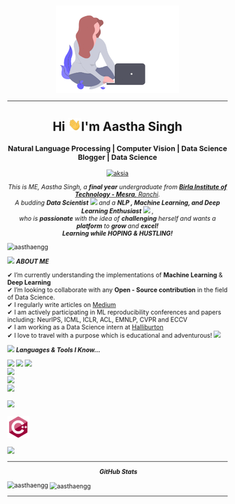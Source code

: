 <p align="center">
  <img src="https://github.com/ShambhaviCodes/ShambhaviCodes/raw/master/undraw_freelancer_b0my%20(1).gif" height="200"/>
</p>
<hr>
<h1 align="center">Hi <img src="https://raw.githubusercontent.com/ABSphreak/ABSphreak/master/gifs/Hi.gif" width="30px">I'm Aastha Singh</h1>
<h3 align="center">Natural Language Processing | Computer Vision | Data Science Blogger | Data Science</h3>
<p align="center">
<a href="https://www.linkedin.com/in/aastha-singh-94a9631a1/" target="blank"><img align="center" src="https://cdn.jsdelivr.net/npm/simple-icons@3.0.1/icons/linkedin.svg" alt="aksia" height="30" width="40" /></a>

</p>
</p>



<p align="center">
  <em>
    This is ME, Aastha Singh, a <b>final year</b> undergraduate from <a href="https://www.acetamritsar.ac.in/"> <b>Birla Institute of Technology - Mesra</b>, Ranchi</a>. <br>
    A budding <b>Data Scientist</b> <img src="https://github.com/TheDudeThatCode/TheDudeThatCode/blob/master/Assets/Developer.gif" width="30px"> and a <b>NLP , Machine Learning, and Deep Learning Enthusiast</b>&nbsp;<img src="https://github.com/TheDudeThatCode/TheDudeThatCode/blob/master/Assets/Designer.gif" width="36px">&nbsp,<br>who is <b>passionate</b>
    with the idea of <b>challenging</b> herself and wants a <b>platform</b> to 
    <b>grow </b> and 
    <b>excel!</b>
  </em> 
  <br>
   <b><i>Learning while HOPING & HUSTLING!</i></b>
</p>

<p align="left"> <img src="https://komarev.com/ghpvc/?username=aasthaengga&label=Profile%20views&color=0e75b6&style=flat" alt="aasthaengg" /> </p>

<img src="https://media.giphy.com/media/ObNTw8Uzwy6KQ/giphy.gif" width="30px">&nbsp;***ABOUT ME***

✔ I’m currently understanding the implementations of **Machine Learning** & **Deep Learning**<br>
✔ I’m looking to collaborate with any **Open - Source contribution** in the field of Data Science.<br>
✔ I regularly write articles on [Medium](https://aastha-eng.medium.com/) <br>
✔ I am actively participating in ML reproducibility conferences and papers including: NeurIPS, ICML, ICLR, ACL, EMNLP, CVPR and ECCV <br>
✔ I am working as a Data Science intern at <a href="https://www.halliburton.com">Halliburton </a></br>
✔ I love to travel with a purpose which is educational and adventurous! <img src="https://media.tenor.com/images/dd9e2d278c1b0ce2f6ec658589fd2a41/tenor.gif" width="30px">&nbsp;

 

<img src="https://media.giphy.com/media/ObNTw8Uzwy6KQ/giphy.gif" width="30px">&nbsp;***Languages & Tools I Know...***
<p align="left">
  
  <code><img height="50" src="https://github.com/uannabi/-/blob/master/resource/python-icon.svg"></code>
  <code><img height="50" src="https://github.com/jmnote/z-icons/blob/master/svg/c.svg"></code>
  <code><img height="50" src="https://www.vectorlogo.zone/logos/pytorch/pytorch-ar21.svg"></code>
  <code> <img height="50" src="https://upload.wikimedia.org/wikipedia/commons/thumb/2/2d/Tensorflow_logo.svg/173px-Tensorflow_logo.svg.png"> </code>
  <code><img height="50" src="https://upload.wikimedia.org/wikipedia/commons/thumb/0/05/Scikit_learn_logo_small.svg/390px-Scikit_learn_logo_small.svg.png"></code>
  <code> <img height="50" src="https://github.com/uannabi/-/blob/master/resource/other/mysql-ar21.svg"> </code>
  <code> <img height="50" src="https://github.com/uannabi/-/blob/master/resource/git.svg"> </code>
  <code> <img height="50" src="https://raw.githubusercontent.com/devicons/devicon/master/icons/cplusplus/cplusplus-original.svg"> </code>
  <code> <img height="50" src="https://cdn.worldvectorlogo.com/logos/tableau-software.svg"> </code>
  <hr>
  <p align="center">
&nbsp;<i><b>GitHub Stats</b></i></p>
<p><img align="left" src="https://github-readme-stats.vercel.app/api/top-langs?username=aasthaengg&show_icons=true&locale=en&layout=compact" alt="aasthaengg" /></p>

<p>&nbsp;<img align="center" src="https://github-readme-stats.vercel.app/api?username=aasthaengg&show_icons=true&locale=en" alt="aasthaengg" width="410" /></p>

<hr>



